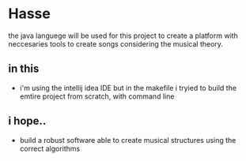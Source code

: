 # Hasse
the java languege will be used for this project to  create a platform with neccesaries tools to create songs considering the musical theory.
## in this
* i'm using the intellij idea IDE
but in the makefile i tryied to build the emtire project from scratch, with command line
## i hope..
* build a robust software able to create musical structures using the correct algorithms
